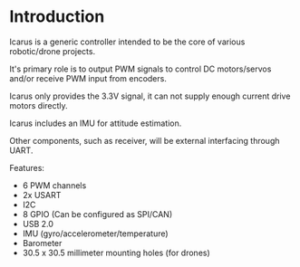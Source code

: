 # Introduction

Icarus is a generic controller intended to be the core of various robotic/drone projects.

It's primary role is to output PWM signals to control DC motors/servos and/or receive PWM input from encoders.

Icarus only provides the 3.3V signal, it can not supply enough current drive motors directly.

Icarus includes an IMU for attitude estimation.

Other components, such as receiver, will be external interfacing through UART.

Features:

* 6 PWM channels
* 2x USART
* I2C
* 8 GPIO (Can be configured as SPI/CAN)
* USB 2.0
* IMU (gyro/accelerometer/temperature)
* Barometer
* 30.5 x 30.5 millimeter mounting holes (for drones)
